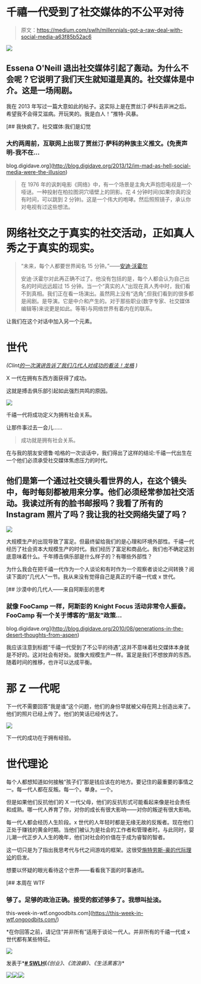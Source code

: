 # 千禧一代受到了社交媒体的不公平对待

> 原文：<https://medium.com/swlh/millennials-got-a-raw-deal-with-social-media-a63f85b52ac6>

![](img/abffa563d3f067b9bdb6297009287856.png)

## Essena O'Neill 退出社交媒体引起了轰动。为什么不会呢？它说明了我们天生就知道是真的。社交媒体是中介。这是一场闹剧。

我在 2013 年写过一篇大意如此的帖子。这实际上是在贾丝汀·萨科去非洲之后。希望我不会得艾滋病。开玩笑的。我是白人！”推特-风暴。

 [## 我快疯了。社交媒体:我们是幻觉

### 大约两周前，互联网上出现了贾丝汀·萨科的种族主义推文。(免责声明-我不在…

blog.digidave.org](http://blog.digidave.org/2013/12/im-mad-as-hell-social-media-were-the-illusion) 

> 在 1976 年的讽刺电影《网络》中，有一个场景是主角大声抱怨电视是一个哑谜。一种投射在柏拉图洞穴墙壁上的阴影。花 4 分钟时间(如果你真的没有时间，可以跳到 2 分钟)。这是一个伟大的咆哮。然后照照镜子，承认你对电视有过这些想法。

# **网络社交之于真实的社交活动，正如真人秀之于真实的现实。**

> “未来，每个人都要世界闻名 15 分钟。”——[安迪·沃霍尔](http://en.wikipedia.org/wiki/15_minutes_of_fame)
> 
> 安迪·沃霍尔对此再正确不过了。他没有包括的是，每个人都会认为自己出名的时间远远超过 15 分钟。当一个“真实的人”出现在真人秀中时，我们看不到真相。我们正在看一场演出。虽然网上没有“选角”,但我们看到的很多都是闹剧。是导演。它是中介和产生的。对于那些职业(数字专家、社交媒体编辑等)来说更是如此。等等)与网络世界有着内在的联系。

让我们在这个对话中加入另一个元素。

# 世代

*(Clint*[*的一次演讲告诉了我们几代人对成功的看法！龙格*](https://www.linkedin.com/in/clintrunge) *)*

X 一代在拥有东西方面获得了成功。

这就是搏击俱乐部引起如此强烈共鸣的原因。

![](img/9b9cd7127924983153ba5949606bffbf.png)

千禧一代将成功定义为拥有社会关系。

让那件事过去一会儿……

> 成功就是拥有社会关系。

在与我的朋友安德鲁·哈格的一次谈话中，我们得出了这样的结论:千禧一代出生在一个他们必须承受社交媒体焦虑压力的时代。

## 他们是第一个通过社交镜头看世界的人，在这个镜头中，每时每刻都被用来分享。他们必须经常参加社交活动。我读过所有的脸书邮报吗？我看了所有的 Instagram 照片了吗？我让我的社交网络失望了吗？

![](img/ee963243c1ce7367271551a1d0433fb5.png)

大规模生产的出现导致了富足。但最终留给我们的是心理和环境外部性。千禧一代经历了社会资本大规模生产的时代。我们经历了富足和商品化。我们也不确定这到底意味着什么。千年搏击俱乐部是什么样子的？有哪些外部性？

为什么我会在把千禧一代作为一个人谈论和有时作为一个观察者谈论之间转换？阅读下面的“几代人”一节。我从来没有觉得自己是真正的千禧一代或 x 世代。

[](http://blog.digidave.org/2010/08/generations-in-the-desert-thoughts-from-aspen) [## 沙漠中的几代人——来自阿斯彭的思考

### 就像 FooCamp 一样，阿斯彭的 Knight Focus 活动非常令人振奋。FooCamp 有一个关于博客的“朋友”政策…

blog.digidave.org](http://blog.digidave.org/2010/08/generations-in-the-desert-thoughts-from-aspen) 

我应该注意到标题“千禧一代受到了不公平的待遇”,这并不意味着社交媒体本身就是不好的。这对社会有好处。就像大规模生产一样。富足是我们不想放弃的东西。随着时间的推移，也许可以达成平衡。

# 那 Z 一代呢

下一代不需要回答“我是谁”这个问题，他们的身份早就被父母在网上创造出来了。他们的照片已经上传了。他们的笑话已经传达了。

![](img/05bb7b2da2b0229e9bc91e83af1ec2f2.png)

下一代的成功在于拥有经验。

# 世代理论

每个人都想知道如何接触“孩子们”那是钱应该在的地方。要记住的最重要的事情之一。每一代人都在反叛。每一个。单身。一个。

但是如果他们反抗他们的 X 一代父母，他们的反抗形式可能看起来像是社会责任和成熟。哪一代人养育了你，对你的成长有很大影响——对你的叛逆有很大影响。

每一代人都会经历人生阶段。x 世代的人年轻时都是无缘无故的反叛者。现在他们正处于赚钱的黄金时期。当他们被认为是社会的工作者和管理者时。与此同时，婴儿潮一代正步入人生的晚年，他们对社会的价值在于成为睿智的智者。

这一切只是为了指出我思考代与代之间游戏的框架。这很受[施特劳斯-豪的代际理论](https://en.wikipedia.org/wiki/Strauss%E2%80%93Howe_generational_theory)的启发。

想要以怀疑的眼光看待这个世界——看看我下面的时事通讯。

 [## 本周在 WTF

### 够了。足够的政治正确。接受的叙述够多了。我想叫扯淡。

this-week-in-wtf.ongoodbits.com](https://this-week-in-wtf.ongoodbits.com/) 

*在你回答之前，请记住“并非所有”适用于谈论一代人。并非所有的千禧一代或 x 世代都有某些特征。

![](img/c1192ebad88d6b1fc6ae1d6a2bc61154.png)

发表于*[**# SWLH**](https://medium.com/swlh)**(***《创业》、《流浪癖》、《生活黑客》)**

*[![](img/de26c089e79a3a2a25d2b750ff6db50f.png)](http://supply.us9.list-manage.com/subscribe?u=310af6eb2240d299c7032ef6c&id=d28d8861ad)**[![](img/f47a578114e0a96bdfabc3a5400688d5.png)](https://medium.com/swlh)**[![](img/c1351daa9c4f0c8ac516addb60c82f6b.png)](https://twitter.com/swlh_)*